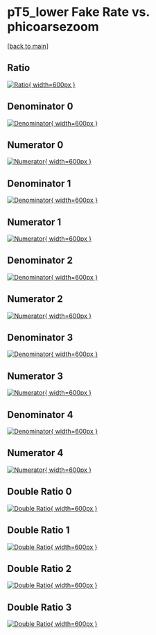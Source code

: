 # pT5_lower Fake Rate vs. phicoarsezoom

[[back to main](./)]



## Ratio

[![Ratio](../mtv/var/pT5_lower_fakerate_phicoarsezoom.png){ width=600px }](../mtv/var/pT5_lower_fakerate_phicoarsezoom.pdf)

## Denominator 0

[![Denominator](../mtv/den/pT5_lower_fakerate_phicoarsezoom_den0.png){ width=600px }](../mtv/den/pT5_lower_fakerate_phicoarsezoom_den0.pdf)

## Numerator 0

[![Numerator](../mtv/num/pT5_lower_fakerate_phicoarsezoom_num0.png){ width=600px }](../mtv/num/pT5_lower_fakerate_phicoarsezoom_num0.pdf)

## Denominator 1

[![Denominator](../mtv/den/pT5_lower_fakerate_phicoarsezoom_den1.png){ width=600px }](../mtv/den/pT5_lower_fakerate_phicoarsezoom_den1.pdf)

## Numerator 1

[![Numerator](../mtv/num/pT5_lower_fakerate_phicoarsezoom_num1.png){ width=600px }](../mtv/num/pT5_lower_fakerate_phicoarsezoom_num1.pdf)

## Denominator 2

[![Denominator](../mtv/den/pT5_lower_fakerate_phicoarsezoom_den2.png){ width=600px }](../mtv/den/pT5_lower_fakerate_phicoarsezoom_den2.pdf)

## Numerator 2

[![Numerator](../mtv/num/pT5_lower_fakerate_phicoarsezoom_num2.png){ width=600px }](../mtv/num/pT5_lower_fakerate_phicoarsezoom_num2.pdf)

## Denominator 3

[![Denominator](../mtv/den/pT5_lower_fakerate_phicoarsezoom_den3.png){ width=600px }](../mtv/den/pT5_lower_fakerate_phicoarsezoom_den3.pdf)

## Numerator 3

[![Numerator](../mtv/num/pT5_lower_fakerate_phicoarsezoom_num3.png){ width=600px }](../mtv/num/pT5_lower_fakerate_phicoarsezoom_num3.pdf)

## Denominator 4

[![Denominator](../mtv/den/pT5_lower_fakerate_phicoarsezoom_den4.png){ width=600px }](../mtv/den/pT5_lower_fakerate_phicoarsezoom_den4.pdf)

## Numerator 4

[![Numerator](../mtv/num/pT5_lower_fakerate_phicoarsezoom_num4.png){ width=600px }](../mtv/num/pT5_lower_fakerate_phicoarsezoom_num4.pdf)

## Double Ratio 0

[![Double Ratio](../mtv/ratio/pT5_lower_fakerate_phicoarsezoom_ratio0.png){ width=600px }](../mtv/ratio/pT5_lower_fakerate_phicoarsezoom_ratio0.pdf)

## Double Ratio 1

[![Double Ratio](../mtv/ratio/pT5_lower_fakerate_phicoarsezoom_ratio1.png){ width=600px }](../mtv/ratio/pT5_lower_fakerate_phicoarsezoom_ratio1.pdf)

## Double Ratio 2

[![Double Ratio](../mtv/ratio/pT5_lower_fakerate_phicoarsezoom_ratio2.png){ width=600px }](../mtv/ratio/pT5_lower_fakerate_phicoarsezoom_ratio2.pdf)

## Double Ratio 3

[![Double Ratio](../mtv/ratio/pT5_lower_fakerate_phicoarsezoom_ratio3.png){ width=600px }](../mtv/ratio/pT5_lower_fakerate_phicoarsezoom_ratio3.pdf)

